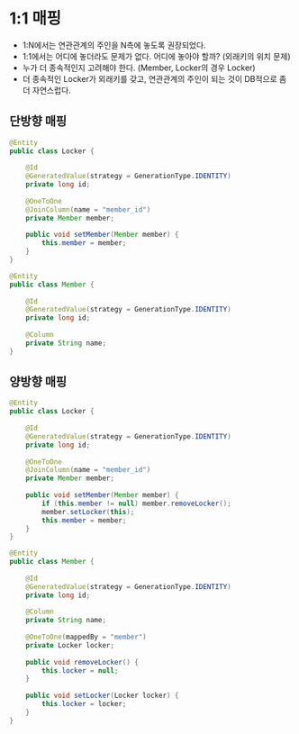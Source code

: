 # 1:1 매핑

- 1:N에서는 연관관계의 주인을 N측에 놓도록 권장되었다.
- 1:1에서는 어디에 놓더라도 문제가 없다. 어디에 놓아야 할까? (외래키의 위치 문제)
- 누가 더 종속적인지 고려해야 한다. (Member, Locker의 경우 Locker)
- 더 종속적인 Locker가 외래키를 갖고, 연관관계의 주인이 되는 것이 DB적으로 좀 더 자연스럽다.

## 단방향 매핑

```java
@Entity
public class Locker {
    
    @Id
    @GeneratedValue(strategy = GenerationType.IDENTITY)
    private long id;
    
    @OneToOne
    @JoinColumn(name = "member_id")
    private Member member;
    
    public void setMember(Member member) {
        this.member = member;
    }
}

@Entity
public class Member {
    
    @Id
    @GeneratedValue(strategy = GenerationType.IDENTITY)
    private long id;
    
    @Column
    private String name;
}
```

## 양방향 매핑

```java
@Entity
public class Locker {
    
    @Id
    @GeneratedValue(strategy = GenerationType.IDENTITY)
    private long id;
    
    @OneToOne
    @JoinColumn(name = "member_id")
    private Member member;
    
    public void setMember(Member member) {
        if (this.member != null) member.removeLocker();
        member.setLocker(this);
        this.member = member;
    }
}

@Entity
public class Member {
    
    @Id
    @GeneratedValue(strategy = GenerationType.IDENTITY)
    private long id;
    
    @Column
    private String name;
    
    @OneToOne(mappedBy = "member")
    private Locker locker;
    
    public void removeLocker() {
        this.locker = null;
    }
    
    public void setLocker(Locker locker) {
        this.locker = locker;
    }
}
```
